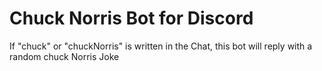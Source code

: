 # Chuck Norris Bot for Discord
If "chuck" or "chuckNorris" is written in the Chat, this bot will reply with a random chuck Norris Joke
